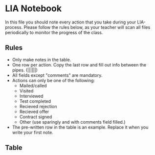# LIA Notebook

In this file you should note every action that you take during your LIA-process. Please follow the rules below, as your teacher will scan all files periodically to monitor the progress of the class.

## Rules

- Only make notes in the table.
- One row per action. Copy the last row and fill out info between the pipes. (||||||)
- All fields except "comments" are mandatory.
- Actions can only be one of the following:
  - Mailed/called
  - Visited
  - Interviewed
  - Test completed
  - Recieved rejection
  - Recieved offer
  - Contract signed
  - Other (use sparingly and with comments field filled.)
- The pre-written row in the table is an example. Replace it when you write your first note.

## Table
